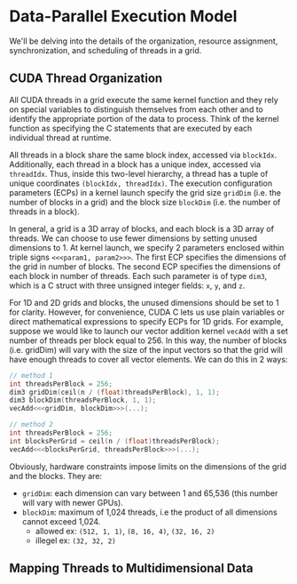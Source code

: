 # Data-Parallel Execution Model

We'll be delving into the details of the organization, resource assignment, synchronization, and scheduling of threads in a grid.

## CUDA Thread Organization

All CUDA threads in a grid execute the same kernel function and they rely on special variables to distinguish themselves from each other and to identify the appropriate portion of the data to process. Think of the kernel function as specifying the C statements that are executed by each individual thread at runtime.

All threads in a block share the same block index, accessed via `blockIdx`. Additionally, each thread in a block has a unique index, accessed via `threadIdx`. Thus, inside this two-level hierarchy, a thread has a tuple of unique coordinates `(blockIdx, threadIdx)`. The execution configuration parameters (ECPs) in a kernel launch specify the grid size `gridDim` (i.e. the number of blocks in a grid) and the block size `blockDim` (i.e. the number of threads in a block).

In general, a grid is a 3D array of blocks, and each block is a 3D array of threads. We can choose to use fewer dimensions by setting unused dimensions to 1. At kernel launch, we specify 2 parameters enclosed within triple signs `<<<param1, param2>>>`. The first ECP specifies the dimensions of the grid in number of blocks. The second ECP specifies the dimensions of each block in number of threads. Each such parameter is of type `dim3`, which is a C struct with three unsigned integer fields: `x`, `y`, and `z`.

For 1D and 2D grids and blocks, the unused dimensions should be set to 1 for clarity. However, for convenience, CUDA C lets us use plain variables or direct mathematical expressions to specify ECPs for 1D grids. For example, suppose we would like to launch our vector addition kernel `vecAdd` with a set number of threads per block equal to 256. In this way, the number of blocks (i.e. gridDim) will vary with the size of the input vectors so that the grid will have enough threads to cover all vector elements. We can do this in 2 ways:

```c
// method 1
int threadsPerBlock = 256;
dim3 gridDim(ceil(n / (float)threadsPerBlock), 1, 1);
dim3 blockDim(threadsPerBlock, 1, 1);
vecAdd<<<gridDim, blockDim>>>(...);

// method 2
int threadsPerBlock = 256;
int blocksPerGrid = ceil(n / (float)threadsPerBlock);
vecAdd<<<blocksPerGrid, threadsPerBlock>>>(...);
```
Obviously, hardware constraints impose limits on the dimensions of the grid and the blocks. They are:

- `gridDim`: each dimension can vary between 1 and 65,536 (this number will vary with newer GPUs).
- `blockDim`: maximum of 1,024 threads, i.e the product of all dimensions cannot exceed 1,024.
    - allowed ex: `(512, 1, 1)`, `(8, 16, 4)`, `(32, 16, 2)`
    - illegel ex: `(32, 32, 2)`

## Mapping Threads to Multidimensional Data

